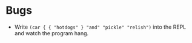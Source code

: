# Bugs

- Write `(car { { "hotdogs" } "and" "pickle" "relish")` into the REPL and watch the program hang.
